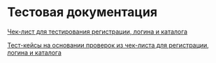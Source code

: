 # Тестовая документация

[Чек-лист для тестирования регистрации, логина и каталога](https://docs.google.com/spreadsheets/d/1AmvS4KlSLcx_jHF8pydMjnAYZBRl22B71LUXPQp-OHA/edit?usp=sharing)

[Тест-кейсы на основании проверок из чек-листа для регистрации, логина и каталога](https://app.qase.io/project/G9?previewMode=side&suite=106&tab=properties)

